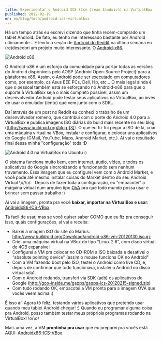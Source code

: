 ```yaml
---
title: Experimentar o Android ICS (Ice Cream Sandwich) na VirtualBox
published: 2012-02-19
en: en/blog/tech/android-ics-virtualbox
---
```


Há um tempo atrás eu escrevi dizendo que tinha recém-comprado um tablet Android.
De fato, eu tenho me interessado bastante por Android ultimamente...
E lendo a seção de [Android do Reddit][1] na última semana eu (re)descobri um projeto muito interessante.
O [Android-x86][2].

![Android x86](/files/imgs/2012-02_Android-x86.png)

O Android-x86 é um esforço da comunidade para portar todas as versões do Android disponíveis pelo AOSP (Android Open-Source Project) para a plataforma x86.
Assim, o Android pode ser executado em computadores como, por exemplo, os Asus EEE PCs, Dell, Hp, etc...
O mais legal ainda é que o pessoal também está se esforçando no Android-x86 para que o suporte à VirtualBox seja o mais completo possível,
assim um desenvolvedor Android pode testar seus aplicativos na VirtualBox, ao invés de usar o emulador (lento) que vem junto com o SDK...

Daí através de um post no Reddit eu conheci o trabalho de um desenvolvedor romeno, que contribui com o porte do Android 4.0
para a VirtualBox e publica imagens ISO diárias do build mais recente no seu blog ([http://www.buildroid.org/blog][3]).
O que eu fiz foi pegar a ISO de lá, criar uma máquina virtual na VBox, instalar e configurar, e colocar uns aplicativos do Google (GMail, YouTube, Maps, Android Market, etc.).
Aí vai o resultado final dessa minha "configuração" toda :D

<!--more-->

![Android 4.0 na VirtualBox no Ubuntu :)](/files/imgs/2012-02_android-x86-ss.png)

O sistema funciona muito bem, com internet, áudio, vídeo, e todos os aplicativos do Google sincronizando e funcionando sem nenhum travamento.
Essa imagem que eu configurei vem com o Android Market,
e você pode até mesmo instalar coisas do Market dentro do seu Android Virtual \o/\o/.  
Depois de fazer toda a configuração, eu "empacotei" a máquina virtual num arquivo tipo [OVA][5]
pra que todo mundo possa usar e brincar sem passar trabalho :)

Aí vai a imagem, pronta pra você **baixar, importar na VirtualBox e usar**: [Androidx86-ICS-VBox][4]

Tá facil de usar, mas se você quiser saber COMO que eu fiz pra conseguir isso, quais configurações, aí vai a receita:

  * Baixei a imagem ISO do site do Marius: <http://www.buildroid.org/Download/android-x86-vm-20120130.iso.gz>
  * Criei uma máquina virtual na VBox do tipo "Linux 2.6", com disco virtual de 4GB expansível
  * Configurei a VM pra colocar no CD-ROM a ISO baixada e desativei o "absolute pointing device" (assim o mouse funciona OK no Android"
  * Com a VM fazendo boot pelo ISO, testei o Android como live CD, e, depois de confirmar que tudo funcionava, instalei o Android no disco virtual sda1.
  * Com o Android rodando, transferi via SDK (adb) os aplicativos do Google (<http://goo-inside.me/gapps/gapps-ics-20120215-signed.zip>)
  * Com tudo rodando OK, empacotei a VM pronta para a imagem OVA que vocês veem acima :)

É isso aí!
Agora tô feliz, testando vários aplicativos que pretendo usar quando meu tablet Android chegar! :)
Quando eu programar alguma coisa pra Android, posso também testar meus própriois programas rodando na VirtualBox! \o/\o/

Mais uma vez, a VM **prontinha pra usar** que eu preparei pra vocês está AQUI: [Androidx86-ICS-VBox][4]


[1]: <http://www.reddit.com/r/Android>
[2]: <http://www.android-x86.org>
[3]: <http://www.buildroid.org/blog>
[4]: <https://mega.co.nz/#!bVN0GKRD!GSBzVlcjpu4GFZJYA5WpmzKf6-N_jkJzA8TsiS2pfvA>
[5]: <http://en.wikipedia.org/wiki/Open_Virtualization_Format>
